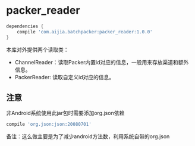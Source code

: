 # packer_reader

```groovy
dependencies {
    compile 'com.aijia.batchpacker:packer_reader:1.0.0'
}
```

本库对外提供两个读取类：

- ChannelReader：读取Packer内置id对应的信息，一般用来存放渠道和额外信息。
- PackerReader: 读取自定义id对应的信息。

## 注意
非Android系统使用此jar包时需要添加org.json依赖

```groovy
compile 'org.json:json:20080701'
```
备注：这么做主要是为了减少android方法数，利用系统自带的org.json
